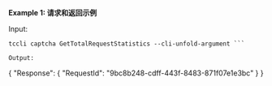 **Example 1: 请求和返回示例**



Input: 

```
tccli captcha GetTotalRequestStatistics --cli-unfold-argument ```

Output: 
```
{
    "Response": {
        "RequestId": "9bc8b248-cdff-443f-8483-871f07e1e3bc"
    }
}
```

